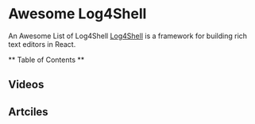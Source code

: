 # Awesome Log4Shell
An Awesome List of Log4Shell
[Log4Shell](https://draftjs.org/) is a framework for building rich text editors in React.

** Table of Contents **

## Videos

## Artciles
